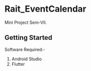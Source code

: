 # Rait_EventCalendar

Mini Project Sem-VII.

## Getting Started
Software Required:-
1) Android Studio
2) Flutter
